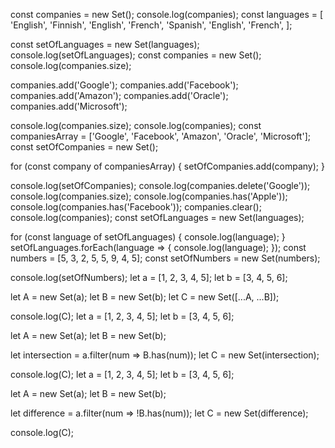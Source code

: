 const companies = new Set();
console.log(companies); 
const languages = [
  'English',
  'Finnish',
  'English',
  'French',
  'Spanish',
  'English',
  'French',
];

const setOfLanguages = new Set(languages);
console.log(setOfLanguages); 
const companies = new Set(); 
console.log(companies.size); 

companies.add('Google');
companies.add('Facebook');
companies.add('Amazon');
companies.add('Oracle');
companies.add('Microsoft');

console.log(companies.size); 
console.log(companies); 
const companiesArray = ['Google', 'Facebook', 'Amazon', 'Oracle', 'Microsoft'];
const setOfCompanies = new Set();

for (const company of companiesArray) {
  setOfCompanies.add(company);
}

console.log(setOfCompanies); 
console.log(companies.delete('Google')); 
console.log(companies.size); 
console.log(companies.has('Apple')); 
console.log(companies.has('Facebook')); 
companies.clear();
console.log(companies);
const setOfLanguages = new Set(languages);

for (const language of setOfLanguages) {
  console.log(language);
}
setOfLanguages.forEach(language => {
  console.log(language);
});
const numbers = [5, 3, 2, 5, 5, 9, 4, 5];
const setOfNumbers = new Set(numbers);

console.log(setOfNumbers);
let a = [1, 2, 3, 4, 5];
let b = [3, 4, 5, 6];

let A = new Set(a);
let B = new Set(b);
let C = new Set([...A, ...B]);

console.log(C); 
let a = [1, 2, 3, 4, 5];
let b = [3, 4, 5, 6];

let A = new Set(a);
let B = new Set(b);

let intersection = a.filter(num => B.has(num));
let C = new Set(intersection);

console.log(C); 
let a = [1, 2, 3, 4, 5];
let b = [3, 4, 5, 6];

let A = new Set(a);
let B = new Set(b);

let difference = a.filter(num => !B.has(num));
let C = new Set(difference);

console.log(C); 




